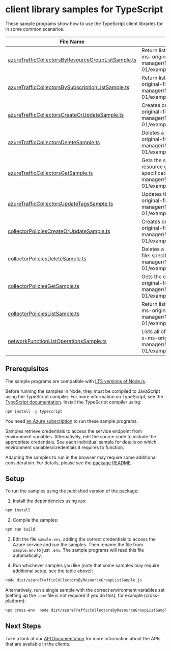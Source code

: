 # client library samples for TypeScript

These sample programs show how to use the TypeScript client libraries for in some common scenarios.

| **File Name**                                                                                         | **Description**                                                                                                                                                                                                                    |
| ----------------------------------------------------------------------------------------------------- | ---------------------------------------------------------------------------------------------------------------------------------------------------------------------------------------------------------------------------------- |
| [azureTrafficCollectorsByResourceGroupListSample.ts][azuretrafficcollectorsbyresourcegrouplistsample] | Return list of Azure Traffic Collectors in a Resource Group x-ms-original-file: specification/networkfunction/resource-manager/Microsoft.NetworkFunction/stable/2022-05-01/examples/AzureTrafficCollectorsByResourceGroupList.json |
| [azureTrafficCollectorsBySubscriptionListSample.ts][azuretrafficcollectorsbysubscriptionlistsample]   | Return list of Azure Traffic Collectors in a subscription x-ms-original-file: specification/networkfunction/resource-manager/Microsoft.NetworkFunction/stable/2022-05-01/examples/AzureTrafficCollectorsBySubscriptionList.json    |
| [azureTrafficCollectorsCreateOrUpdateSample.ts][azuretrafficcollectorscreateorupdatesample]           | Creates or updates a Azure Traffic Collector resource x-ms-original-file: specification/networkfunction/resource-manager/Microsoft.NetworkFunction/stable/2022-05-01/examples/AzureTrafficCollectorCreate.json                     |
| [azureTrafficCollectorsDeleteSample.ts][azuretrafficcollectorsdeletesample]                           | Deletes a specified Azure Traffic Collector resource. x-ms-original-file: specification/networkfunction/resource-manager/Microsoft.NetworkFunction/stable/2022-05-01/examples/AzureTrafficCollectorDelete.json                     |
| [azureTrafficCollectorsGetSample.ts][azuretrafficcollectorsgetsample]                                 | Gets the specified Azure Traffic Collector in a specified resource group x-ms-original-file: specification/networkfunction/resource-manager/Microsoft.NetworkFunction/stable/2022-05-01/examples/AzureTrafficCollectorGet.json     |
| [azureTrafficCollectorsUpdateTagsSample.ts][azuretrafficcollectorsupdatetagssample]                   | Updates the specified Azure Traffic Collector tags. x-ms-original-file: specification/networkfunction/resource-manager/Microsoft.NetworkFunction/stable/2022-05-01/examples/AzureTrafficCollectorUpdateTags.json                   |
| [collectorPoliciesCreateOrUpdateSample.ts][collectorpoliciescreateorupdatesample]                     | Creates or updates a Collector Policy resource x-ms-original-file: specification/networkfunction/resource-manager/Microsoft.NetworkFunction/stable/2022-05-01/examples/CollectorPolicyCreate.json                                  |
| [collectorPoliciesDeleteSample.ts][collectorpoliciesdeletesample]                                     | Deletes a specified Collector Policy resource. x-ms-original-file: specification/networkfunction/resource-manager/Microsoft.NetworkFunction/stable/2022-05-01/examples/CollectorPolicyDelete.json                                  |
| [collectorPoliciesGetSample.ts][collectorpoliciesgetsample]                                           | Gets the collector policy in a specified Traffic Collector x-ms-original-file: specification/networkfunction/resource-manager/Microsoft.NetworkFunction/stable/2022-05-01/examples/CollectorPolicyGet.json                         |
| [collectorPoliciesListSample.ts][collectorpolicieslistsample]                                         | Return list of Collector policies in a Azure Traffic Collector x-ms-original-file: specification/networkfunction/resource-manager/Microsoft.NetworkFunction/stable/2022-05-01/examples/CollectorPoliciesList.json                  |
| [networkFunctionListOperationsSample.ts][networkfunctionlistoperationssample]                         | Lists all of the available NetworkFunction Rest API operations. x-ms-original-file: specification/networkfunction/resource-manager/Microsoft.NetworkFunction/stable/2022-05-01/examples/OperationsList.json                        |

## Prerequisites

The sample programs are compatible with [LTS versions of Node.js](https://github.com/nodejs/release#release-schedule).

Before running the samples in Node, they must be compiled to JavaScript using the TypeScript compiler. For more information on TypeScript, see the [TypeScript documentation][typescript]. Install the TypeScript compiler using:

```bash
npm install -g typescript
```

You need [an Azure subscription][freesub] to run these sample programs.

Samples retrieve credentials to access the service endpoint from environment variables. Alternatively, edit the source code to include the appropriate credentials. See each individual sample for details on which environment variables/credentials it requires to function.

Adapting the samples to run in the browser may require some additional consideration. For details, please see the [package README][package].

## Setup

To run the samples using the published version of the package:

1. Install the dependencies using `npm`:

```bash
npm install
```

2. Compile the samples:

```bash
npm run build
```

3. Edit the file `sample.env`, adding the correct credentials to access the Azure service and run the samples. Then rename the file from `sample.env` to just `.env`. The sample programs will read this file automatically.

4. Run whichever samples you like (note that some samples may require additional setup, see the table above):

```bash
node dist/azureTrafficCollectorsByResourceGroupListSample.js
```

Alternatively, run a single sample with the correct environment variables set (setting up the `.env` file is not required if you do this), for example (cross-platform):

```bash
npx cross-env  node dist/azureTrafficCollectorsByResourceGroupListSample.js
```

## Next Steps

Take a look at our [API Documentation][apiref] for more information about the APIs that are available in the clients.

[azuretrafficcollectorsbyresourcegrouplistsample]: https://github.com/Azure/azure-sdk-for-js/blob/main/sdk/networkfunction/arm-networkfunction/samples/v1/typescript/src/azureTrafficCollectorsByResourceGroupListSample.ts
[azuretrafficcollectorsbysubscriptionlistsample]: https://github.com/Azure/azure-sdk-for-js/blob/main/sdk/networkfunction/arm-networkfunction/samples/v1/typescript/src/azureTrafficCollectorsBySubscriptionListSample.ts
[azuretrafficcollectorscreateorupdatesample]: https://github.com/Azure/azure-sdk-for-js/blob/main/sdk/networkfunction/arm-networkfunction/samples/v1/typescript/src/azureTrafficCollectorsCreateOrUpdateSample.ts
[azuretrafficcollectorsdeletesample]: https://github.com/Azure/azure-sdk-for-js/blob/main/sdk/networkfunction/arm-networkfunction/samples/v1/typescript/src/azureTrafficCollectorsDeleteSample.ts
[azuretrafficcollectorsgetsample]: https://github.com/Azure/azure-sdk-for-js/blob/main/sdk/networkfunction/arm-networkfunction/samples/v1/typescript/src/azureTrafficCollectorsGetSample.ts
[azuretrafficcollectorsupdatetagssample]: https://github.com/Azure/azure-sdk-for-js/blob/main/sdk/networkfunction/arm-networkfunction/samples/v1/typescript/src/azureTrafficCollectorsUpdateTagsSample.ts
[collectorpoliciescreateorupdatesample]: https://github.com/Azure/azure-sdk-for-js/blob/main/sdk/networkfunction/arm-networkfunction/samples/v1/typescript/src/collectorPoliciesCreateOrUpdateSample.ts
[collectorpoliciesdeletesample]: https://github.com/Azure/azure-sdk-for-js/blob/main/sdk/networkfunction/arm-networkfunction/samples/v1/typescript/src/collectorPoliciesDeleteSample.ts
[collectorpoliciesgetsample]: https://github.com/Azure/azure-sdk-for-js/blob/main/sdk/networkfunction/arm-networkfunction/samples/v1/typescript/src/collectorPoliciesGetSample.ts
[collectorpolicieslistsample]: https://github.com/Azure/azure-sdk-for-js/blob/main/sdk/networkfunction/arm-networkfunction/samples/v1/typescript/src/collectorPoliciesListSample.ts
[networkfunctionlistoperationssample]: https://github.com/Azure/azure-sdk-for-js/blob/main/sdk/networkfunction/arm-networkfunction/samples/v1/typescript/src/networkFunctionListOperationsSample.ts
[apiref]: https://docs.microsoft.com/javascript/api/@azure/arm-networkfunction?view=azure-node-preview
[freesub]: https://azure.microsoft.com/free/
[package]: https://github.com/Azure/azure-sdk-for-js/tree/main/sdk/networkfunction/arm-networkfunction/README.md
[typescript]: https://www.typescriptlang.org/docs/home.html